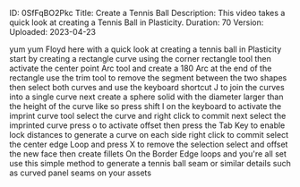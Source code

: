 ID: 0SfFqBO2Pkc
Title: Create a Tennis Ball
Description: This video takes a quick look at creating a Tennis Ball in Plasticity.
Duration: 70
Version: 
Uploaded: 2023-04-23

yum yum Floyd here with a quick look at
creating a tennis ball in Plasticity
start by creating a rectangle curve
using the corner rectangle tool then
activate the center point Arc tool and
create a 180 Arc at the end of the
rectangle use the trim tool to remove
the segment between the two shapes then
select both curves and use the keyboard
shortcut J to join the curves into a
single curve next create a sphere solid
with the diameter larger than the height
of the curve like so
press shift I on the keyboard to
activate the imprint curve tool select
the curve and right click to commit next
select the imprinted curve press o to
activate offset then press the Tab Key
to enable lock distances to generate a
curve on each side right click to commit
select the center edge Loop and press X
to remove the selection select and
offset the new face then create fillets
On the Border Edge loops and you're all
set use this simple method to generate a
tennis ball seam or similar details such
as curved panel seams on your assets
